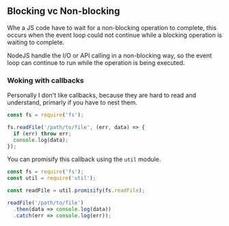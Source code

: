 ## Blocking vc Non-blocking

Whe a JS code have to wait for a non-blocking operation to complete, this occurs when the event loop could not continue while a blocking operation is waiting to complete.

NodeJS handle the I/O or API calling in a non-blocking way, so the event loop can continue to run while the operation is being executed.

### Woking with callbacks

Personally I don't like callbacks, because they are hard to read and understand, primarly if you have to nest them.

```js
const fs = require('fs');

fs.readFile('/path/to/file', (err, data) => {
  if (err) throw err;
  console.log(data);
});
```

You can promisify this callback using the `util` module.

```js
const fs = require('fs');
const util = require('util');

const readFile = util.promisify(fs.readFile);

readFile('/path/to/file')
  .then(data => console.log(data))
  .catch(err => console.log(err));
```
